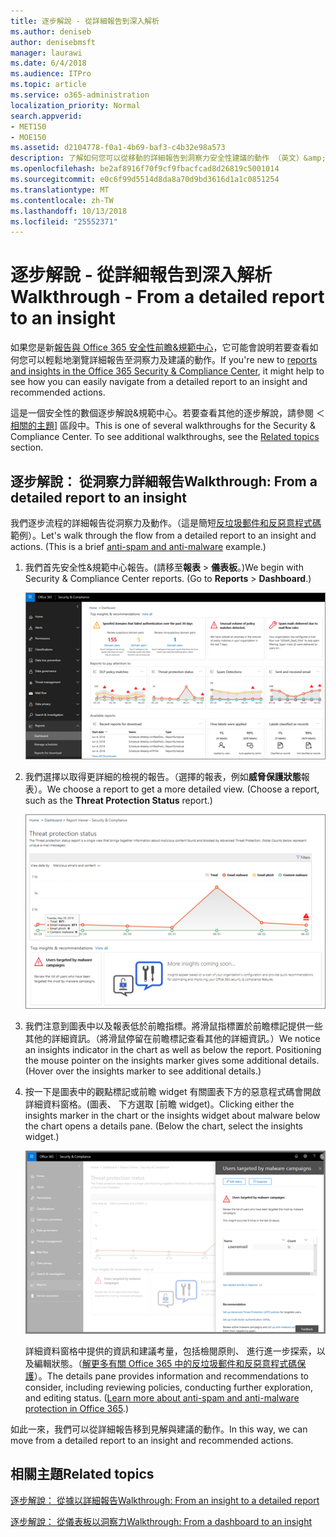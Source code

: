 ```yaml
---
title: 逐步解說 - 從詳細報告到深入解析
ms.author: deniseb
author: denisebmsft
manager: laurawi
ms.date: 6/4/2018
ms.audience: ITPro
ms.topic: article
ms.service: o365-administration
localization_priority: Normal
search.appverid:
- MET150
- MOE150
ms.assetid: d2104778-f0a1-4b69-baf3-c4b32e98a573
description: 了解如何您可以從移動的詳細報告到洞察力安全性建議的動作 （英文）&amp;規範中心。
ms.openlocfilehash: be2af8916f70f9cf9fbacfcad8d26819c5001014
ms.sourcegitcommit: e0c6f99d5514d8da8a70d9bd3616d1a1c0851254
ms.translationtype: MT
ms.contentlocale: zh-TW
ms.lasthandoff: 10/13/2018
ms.locfileid: "25552371"
---
```

# <a name="walkthrough---from-a-detailed-report-to-an-insight"></a><span data-ttu-id="87ce7-103">逐步解說 - 從詳細報告到深入解析</span><span class="sxs-lookup"><span data-stu-id="87ce7-103">Walkthrough - From a detailed report to an insight</span></span>

<span data-ttu-id="87ce7-104">如果您是新[報告與 Office 365 安全性前瞻&amp;規範中心](reports-and-insights-in-security-and-compliance.md)，它可能會說明若要查看如何您可以輕鬆地瀏覽詳細報告至洞察力及建議的動作。</span><span class="sxs-lookup"><span data-stu-id="87ce7-104">If you're new to [reports and insights in the Office 365 Security &amp; Compliance Center](reports-and-insights-in-security-and-compliance.md), it might help to see how you can easily navigate from a detailed report to an insight and recommended actions.</span></span> 
  
<span data-ttu-id="87ce7-p101">這是一個安全性的數個逐步解說&amp;規範中心。若要查看其他的逐步解說，請參閱 ＜[相關的主題](#related-topics)] 區段中。</span><span class="sxs-lookup"><span data-stu-id="87ce7-p101">This is one of several walkthroughs for the Security &amp; Compliance Center. To see additional walkthroughs, see the [Related topics](#related-topics) section.</span></span> 
  
## <a name="walkthrough-from-a-detailed-report-to-an-insight"></a><span data-ttu-id="87ce7-107">逐步解說： 從洞察力詳細報告</span><span class="sxs-lookup"><span data-stu-id="87ce7-107">Walkthrough: From a detailed report to an insight</span></span>

<span data-ttu-id="87ce7-p102">我們逐步流程的詳細報告從洞察力及動作。（這是簡短[反垃圾郵件和反惡意程式碼](anti-spam-and-anti-malware-protection.md)範例）。</span><span class="sxs-lookup"><span data-stu-id="87ce7-p102">Let's walk through the flow from a detailed report to an insight and actions. (This is a brief [anti-spam and anti-malware](anti-spam-and-anti-malware-protection.md) example.)</span></span> 
  
1. <span data-ttu-id="87ce7-p103">我們首先安全性&amp;規範中心報告。(請移至**報表** \> **儀表板**。)</span><span class="sxs-lookup"><span data-stu-id="87ce7-p103">We begin with Security &amp; Compliance Center reports. (Go to **Reports** \> **Dashboard**.)</span></span>
    
    ![安全性&amp;規範管理中心，移至報表\>儀表板](media/68f3bb7c-b4f7-4cca-904b-478643a93c94.png)
  
2. <span data-ttu-id="87ce7-p104">我們選擇以取得更詳細的檢視的報告。（選擇的報表，例如**威脅保護狀態**報表）。</span><span class="sxs-lookup"><span data-stu-id="87ce7-p104">We choose a report to get a more detailed view. (Choose a report, such as the **Threat Protection Status** report.)</span></span> 
    
    ![顯示前瞻威脅保護狀態報表](media/f47d7dbd-816a-47ba-b8db-53919fbed192.png)
  
3. <span data-ttu-id="87ce7-p105">我們注意到圖表中以及報表低於前瞻指標。將滑鼠指標置於前瞻標記提供一些其他的詳細資訊。（將滑鼠停留在前瞻標記查看其他的詳細資訊。）</span><span class="sxs-lookup"><span data-stu-id="87ce7-p105">We notice an insights indicator in the chart as well as below the report. Positioning the mouse pointer on the insights marker gives some additional details. (Hover over the insights marker to see additional details.)</span></span>
    
4. <span data-ttu-id="87ce7-p106">按一下是圖表中的觀點標記或前瞻 widget 有關圖表下方的惡意程式碼會開啟詳細資料窗格。(圖表、 下方選取 [前瞻 widget)。</span><span class="sxs-lookup"><span data-stu-id="87ce7-p106">Clicking either the insights marker in the chart or the insights widget about malware below the chart opens a details pane. (Below the chart, select the insights widget.)</span></span>
    
    ![提供有關惡意程式碼的詳細資料](media/2c8bccc5-ca4e-4bb9-ad4c-55fcee0535b7.png)
  
    <span data-ttu-id="87ce7-p107">詳細資料窗格中提供的資訊和建議考量，包括檢閱原則、 進行進一步探索，以及編輯狀態。（[解更多有關 Office 365 中的反垃圾郵件和反惡意程式碼保護](anti-spam-and-anti-malware-protection.md)）。</span><span class="sxs-lookup"><span data-stu-id="87ce7-p107">The details pane provides information and recommendations to consider, including reviewing policies, conducting further exploration, and editing status. ([Learn more about anti-spam and anti-malware protection in Office 365](anti-spam-and-anti-malware-protection.md).)</span></span>
    
<span data-ttu-id="87ce7-124">如此一來，我們可以從詳細報告移到見解與建議的動作。</span><span class="sxs-lookup"><span data-stu-id="87ce7-124">In this way, we can move from a detailed report to an insight and recommended actions.</span></span> 
  
## <a name="related-topics"></a><span data-ttu-id="87ce7-125">相關主題</span><span class="sxs-lookup"><span data-stu-id="87ce7-125">Related topics</span></span>

[<span data-ttu-id="87ce7-126">逐步解說： 從據以詳細報告</span><span class="sxs-lookup"><span data-stu-id="87ce7-126">Walkthrough: From an insight to a detailed report</span></span>](from-an-insight-to-a-detailed-report.md)
  
[<span data-ttu-id="87ce7-127">逐步解說： 從儀表板以洞察力</span><span class="sxs-lookup"><span data-stu-id="87ce7-127">Walkthrough: From a dashboard to an insight</span></span>](from-a-dashboard-to-an-insight.md)
  

